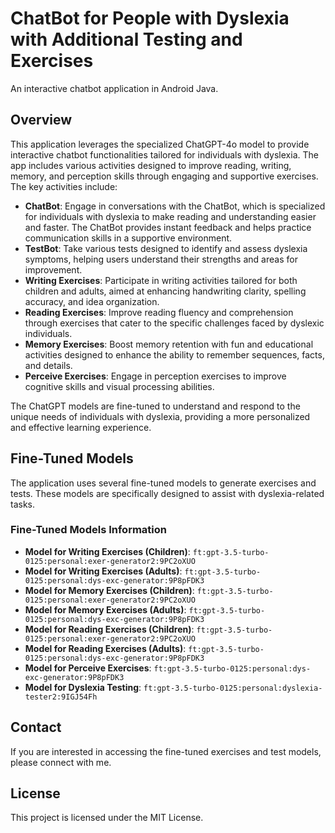 # ChatBot for People with Dyslexia with Additional Testing and Exercises

An interactive chatbot application in Android Java.

## Overview

This application leverages the specialized ChatGPT-4o model to provide interactive chatbot functionalities tailored for individuals with dyslexia. The app includes various activities designed to improve reading, writing, memory, and perception skills through engaging and supportive exercises. The key activities include:

- **ChatBot**: Engage in conversations with the ChatBot, which is specialized for individuals with dyslexia to make reading and understanding easier and faster. The ChatBot provides instant feedback and helps practice communication skills in a supportive environment.
- **TestBot**: Take various tests designed to identify and assess dyslexia symptoms, helping users understand their strengths and areas for improvement.
- **Writing Exercises**: Participate in writing activities tailored for both children and adults, aimed at enhancing handwriting clarity, spelling accuracy, and idea organization.
- **Reading Exercises**: Improve reading fluency and comprehension through exercises that cater to the specific challenges faced by dyslexic individuals.
- **Memory Exercises**: Boost memory retention with fun and educational activities designed to enhance the ability to remember sequences, facts, and details.
- **Perceive Exercises**: Engage in perception exercises to improve cognitive skills and visual processing abilities.

The ChatGPT models are fine-tuned to understand and respond to the unique needs of individuals with dyslexia, providing a more personalized and effective learning experience.

## Fine-Tuned Models

The application uses several fine-tuned models to generate exercises and tests. These models are specifically designed to assist with dyslexia-related tasks.

### Fine-Tuned Models Information
- **Model for Writing Exercises (Children)**: `ft:gpt-3.5-turbo-0125:personal:exer-generator2:9PC2oXUO`
- **Model for Writing Exercises (Adults)**: `ft:gpt-3.5-turbo-0125:personal:dys-exc-generator:9P8pFDK3`
- **Model for Memory Exercises (Children)**: `ft:gpt-3.5-turbo-0125:personal:exer-generator2:9PC2oXUO`
- **Model for Memory Exercises (Adults)**: `ft:gpt-3.5-turbo-0125:personal:dys-exc-generator:9P8pFDK3`
- **Model for Reading Exercises (Children)**: `ft:gpt-3.5-turbo-0125:personal:exer-generator2:9PC2oXUO`
- **Model for Reading Exercises (Adults)**: `ft:gpt-3.5-turbo-0125:personal:dys-exc-generator:9P8pFDK3`
- **Model for Perceive Exercises**: `ft:gpt-3.5-turbo-0125:personal:dys-exc-generator:9P8pFDK3`
- **Model for Dyslexia Testing**: `ft:gpt-3.5-turbo-0125:personal:dyslexia-tester2:9IGJ54Fh`

## Contact

If you are interested in accessing the fine-tuned exercises and test models, please connect with me.

## License

This project is licensed under the MIT License.


